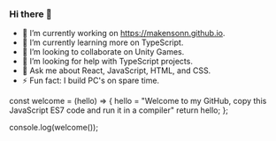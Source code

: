 ### Hi there 👋

<!--
**makensonn/makensonn** is a ✨ _special_ ✨ repository because its `README.md` (this file) appears on your GitHub profile.

<!-- 📫 How to reach me: 

Here are some ideas to get you started: -->

- 🔭 I’m currently working on https://makensonn.github.io.
- 🌱 I’m currently learning more on TypeScript.
- 👯 I’m looking to collaborate on Unity Games.
- 🤔 I’m looking for help with TypeScript projects.
- 💬 Ask me about React, JavaScript, HTML, and CSS.
- ⚡ Fun fact: I build PC's on spare time.

const welcome = (hello) => {
  hello = "Welcome to my GitHub, copy this JavaScript ES7 code and run it in a compiler"
    return hello;
};

console.log(welcome());
